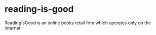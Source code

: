 # reading-is-good

ReadingIsGood is an online books retail firm which operates only on the Internet
